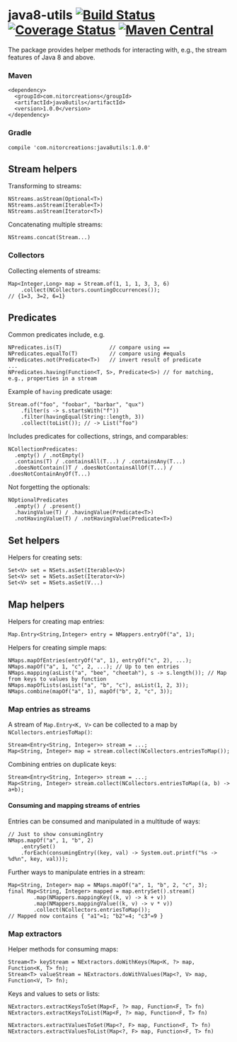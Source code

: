 # java8-utils [![Build Status](https://travis-ci.org/NitorCreations/java8-utils.svg?branch=master)](https://travis-ci.org/NitorCreations/java8-utils) [![Coverage Status](https://coveralls.io/repos/NitorCreations/java8-utils/badge.svg?branch=master&service=github)](https://coveralls.io/github/NitorCreations/java8-utils?branch=master) [![Maven Central](https://img.shields.io/maven-central/v/com.nitorcreations/java8utils.svg)](http://search.maven.org/#search%7Cga%7C1%7Cg%3A%22com.nitorcreations%22%20AND%20a%3A%22java8utils%22)

The package provides helper methods for interacting with, e.g., the stream features of Java 8 and above.

### Maven

    <dependency>
      <groupId>com.nitorcreations</groupId>
      <artifactId>java8utils</artifactId>
      <version>1.0.0</version>
    </dependency>

### Gradle
    
    compile 'com.nitorcreations:java8utils:1.0.0'

## Stream helpers

Transforming to streams:

    NStreams.asStream(Optional<T>)
    NStreams.asStream(Iterable<T>)
    NStreams.asStream(Iterator<T>)
    
Concatenating multiple streams:

    NStreams.concat(Stream...)

### Collectors

Collecting elements of streams:

    Map<Integer,Long> map = Stream.of(1, 1, 1, 3, 3, 6)
        .collect(NCollectors.countingOccurrences());
    // {1=3, 3=2, 6=1}
    
## Predicates

Common predicates include, e.g.

    NPredicates.is(T)               // compare using ==
    NPredicates.equalTo(T)          // compare using #equals
    NPredicates.not(Predicate<T>)   // invert result of predicate
    ...
    NPredicates.having(Function<T, S>, Predicate<S>) // for matching, e.g., properties in a stream
    
Example of `having` predicate usage:

    Stream.of("foo", "foobar", "barbar", "qux")
        .filter(s -> s.startsWith("f"))
        .filter(havingEqual(String::length, 3))
        .collect(toList()); // -> List("foo") 

Includes predicates for collections, strings, and comparables:

    NCollectionPredicates:
      .empty() / .notEmpty()
      .contains(T) / .containsAll(T...) / .containsAny(T...)
      .doesNotContain()T / .doesNotContainsAllOf(T...) / .doesNotContainAnyOf(T...)

Not forgetting the optionals: 

    NOptionalPredicates
      .empty() / .present()
      .havingValue(T) / .havingValue(Predicate<T>)
      .notHavingValue(T) / .notHavingValue(Predicate<T>)
 

## Set helpers

Helpers for creating sets:

    Set<V> set = NSets.asSet(Iterable<V>)
    Set<V> set = NSets.asSet(Iterator<V>)
    Set<V> set = NSets.asSet(V...)

## Map helpers

Helpers for creating map entries:

    Map.Entry<String,Integer> entry = NMappers.entryOf("a", 1);

Helpers for creating simple maps:

    NMaps.mapOfEntries(entryOf("a", 1), entryOf("c", 2), ...);
    NMaps.mapOf("a", 1, "c", 2, ...); // Up to ten entries
    NMaps.mapping(asList("a", "bee", "cheetah"), s -> s.length()); // Map from keys to values by function
    NMaps.mapOfLists(asList("a", "b", "c"), asList(1, 2, 3));
    NMaps.combine(mapOf("a", 1), mapOf("b", 2, "c", 3));

### Map entries as streams

A stream of `Map.Entry<K, V>` can be collected to a map by `NCollectors.entriesToMap()`:

    Stream<Entry<String, Integer>> stream = ...;
    Map<String, Integer> map = stream.collect(NCollectors.entriesToMap());
    
Combining entries on duplicate keys:

    Stream<Entry<String, Integer>> stream = ...;
    Map<String, Integer> stream.collect(NCollectors.entriesToMap((a, b) -> a+b);

#### Consuming and mapping streams of entries

Entries can be consumed and manipulated in a multitude of ways:

    // Just to show consumingEntry
    NMaps.mapOf("a", 1, "b", 2)
        .entrySet()
        .forEach(consumingEntry((key, val) -> System.out.printf("%s -> %d%n", key, val)));

Further ways to manipulate entries in a stream:

    Map<String, Integer> map = NMaps.mapOf("a", 1, "b", 2, "c", 3);
    final Map<String, Integer> mapped = map.entrySet().stream()
            .map(NMappers.mappingKey((k, v) -> k + v))
            .map(NMappers.mappingValue((k, v) -> v * v))
            .collect(NCollectors.entriesToMap());
    // Mapped now contains { "a1"=1; "b2"=4; "c3"=9 }

### Map extractors

Helper methods for consuming maps:
 
    Stream<T> keyStream = NExtractors.doWithKeys(Map<K, ?> map, Function<K, T> fn);
    Stream<T> valueStream = NExtractors.doWithValues(Map<?, V> map, Function<V, T> fn);
    
Keys and values to sets or lists:

    NExtractors.extractKeysToSet(Map<F, ?> map, Function<F, T> fn)
    NExtractors.extractKeysToList(Map<F, ?> map, Function<F, T> fn)
    
    NExtractors.extractValuesToSet(Map<?, F> map, Function<F, T> fn)
    NExtractors.extractValuesToList(Map<?, F> map, Function<F, T> fn)
